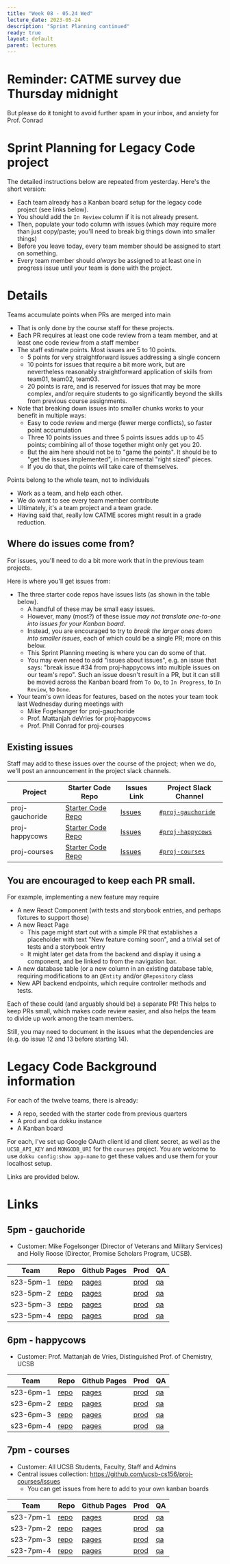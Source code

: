 ```yaml
---
title: "Week 08 - 05.24 Wed"
lecture_date: 2023-05-24
description: "Sprint Planning continued"
ready: true
layout: default
parent: lectures
---
```


# Reminder: CATME survey due Thursday midnight

But please do it tonight to avoid further spam in your inbox, and anxiety for Prof. Conrad

# Sprint Planning for Legacy Code project

The detailed instructions below are repeated from yesterday.  Here's the short version:

* Each team already has a Kanban board setup for the legacy code project (see links below).
* You should add the `In Review` column if it is not already present.
* Then, populate your todo column with issues (which may require more than just copy/paste; you'll need to break big things down into smaller things)
* Before you leave today, every team member should be assigned to start on something.
* Every team member should *always* be assigned to at least one in progress issue until your team is done with the project.

# Details

Teams accumulate points when PRs are merged into main
* That is only done by the course staff for these projects.
* Each PR requires at least one code review from a team member, and at least one code review from a staff member
* The staff estimate points. Most issues are 5 to 10 points.
  - 5 points for very straightforward issues addressing a single concern
  - 10 points for issues that require a bit more work, but are nevertheless reasonably straightforward application of skills from team01, team02, team03.
  - 20 points is rare, and is reserved for issues that may be more complex, and/or require students to go significantly beyond the skills from previous course assignments.
* Note that breaking down issues into smaller chunks works to your benefit in multiple ways:
  - Easy to code review and merge (fewer merge conflicts), so faster point accumulation
  - Three 10 points issues and three 5 points issues adds up to 45 points; combining all of those together might only get you 20.
  - But the aim here should not be to "game the points". It should be to "get the issues implemented", in incremental "right sized" pieces.
  - If you do that, the points will take care of themselves.  
  
Points belong to the whole team, not to individuals
* Work as a team, and help each other.
* We do want to see every team member contribute
* Ultimately, it's a team project and a team grade.
* Having said that, really low CATME scores might result in a grade reduction.
 
  
## Where do issues come from?

For issues, you'll need to do a bit more work that in the previous team projects.

Here is where you'll get issues from:
* The three starter code repos have issues lists (as shown in the table below). 
  - A handful of these may be small easy issues. 
  - However, many (most?) of these issue *may not translate one-to-one into issues for your Kanban board*.
  - Instead, you are encouraged to try to *break the larger ones down into smaller issues*, each of which could be a single PR; more on this below.
  - This Sprint Planning meeting is where you can do some of that.
  - You may even need to add "issues about issues", e.g. an issue that says: "break issue #34 from proj-happycows into multiple issues on our team's repo".  Such an issue doesn't result in a PR, but it can still be moved across the Kanban board from `To Do`, to `In Progress`, to `In Review`, to `Done`.
* Your team's own ideas for features, based on the notes your team took last Wednesday during meetings with
  - Mike Fogelsanger for proj-gauchoride
  - Prof. Mattanjah deVries for proj-happycows
  - Prof. Phill Conrad for proj-courses

## Existing issues

Staff may add to these issues over the course of the project; when we do, we'll post an announcement in the project slack channels.

| Project |  Starter Code Repo | Issues Link | Project Slack Channel |
|---------|--------------------|-------------|-----------------------|
| proj-gauchoride | [Starter Code Repo](https://github.com/ucsb-cs156/proj-gauchoride) | [Issues](https://github.com/ucsb-cs156/proj-gauchoride/issues) | [`#proj-gauchoride`](https://ucsb-cs156-s23.slack.com/archives/C0595EWELLA) |
| proj-happycows | [Starter Code Repo](https://github.com/ucsb-cs156/proj-happycows) | [Issues](https://github.com/ucsb-cs156/proj-happycows/issues) | [`#proj-happycows`](https://ucsb-cs156-s23.slack.com/archives/C058QUC16QP) |
| proj-courses | [Starter Code Repo](https://github.com/ucsb-cs156/proj-courses) | [Issues](https://github.com/ucsb-cs156/proj-courses/issues) |  [`#proj-courses`](https://ucsb-cs156-s23.slack.com/archives/C058BPFQZ42) |

## You are encouraged to keep each PR small.

For example, implementing a new feature may require
* A new React Component (with tests and storybook entries, and perhaps fixtures to support those)
* A new React Page
  - This page might start out with a simple PR that establishes a placeholder with text "New feature coming soon", and a trivial set of tests and a storybook entry
  - It might later get data from the backend and display it using a component, and be linked to from the navigation bar.
* A new database table (or a new column in an existing database table, requiring modifications to an `@Entity` and/or `@Repository` class
* New API backend endpoints, which require controller methods and tests.

Each of these could (and arguably should be) a separate PR!  This helps to keep PRs small, which makes code review easier, and also helps the team to divide up work among the team members.

Still, you may need to document in the issues what the dependencies are (e.g. do issue 12 and 13 before starting 14).

# Legacy Code Background information

For each of the twelve teams, there is already:
* A repo, seeded with the starter code from previous quarters
* A prod and qa dokku instance
* A Kanban board

For each, I've set up Google OAuth client id and client secret, as well as the `UCSB_API_KEY` and `MONGODB_URI` for the `courses` project.  You are welcome to use `dokku config:show app-name` to get these values and use them for your localhost setup.

Links are provided below.

# Links


## 5pm - gauchoride

* Customer: Mike Fogelsonger (Director of Veterans and Military Services) and Holly Roose (Director, Promise Scholars Program, UCSB).

| Team | Repo | Github Pages | Prod | QA |
|--|--|--|--|--|
| s23-5pm-1 | [repo](https://github.com/ucsb-cs156-s23/proj-gauchoride-s23-5pm-1) | [pages](https://ucsb-cs156-s23.github.io/proj-gauchoride-s23-5pm-1/) | [prod](https://proj-gauchoride.dokku-01.cs.ucsb.edu) | [qa](https://proj-gauchoride-qa.dokku-01.cs.ucsb.edu)
| s23-5pm-2 | [repo](https://github.com/ucsb-cs156-s23/proj-gauchoride-s23-5pm-2) | [pages](https://ucsb-cs156-s23.github.io/proj-gauchoride-s23-5pm-2/) | [prod](https://proj-gauchoride.dokku-02.cs.ucsb.edu) | [qa](https://proj-gauchoride-qa.dokku-02.cs.ucsb.edu)
| s23-5pm-3 | [repo](https://github.com/ucsb-cs156-s23/proj-gauchoride-s23-5pm-3) | [pages](https://ucsb-cs156-s23.github.io/proj-gauchoride-s23-5pm-3/) | [prod](https://proj-gauchoride.dokku-03.cs.ucsb.edu) | [qa](https://proj-gauchoride-qa.dokku-03.cs.ucsb.edu)
| s23-5pm-4 | [repo](https://github.com/ucsb-cs156-s23/proj-gauchoride-s23-5pm-4) | [pages](https://ucsb-cs156-s23.github.io/proj-gauchoride-s23-5pm-4/) | [prod](https://proj-gauchoride.dokku-04.cs.ucsb.edu) | [qa](https://proj-gauchoride-qa.dokku-04.cs.ucsb.edu)

 
## 6pm - happycows

* Customer: Prof. Mattanjah de Vries, Distinguished Prof. of Chemistry, UCSB

| Team | Repo | Github Pages | Prod | QA |
|--|--|--|--|--|
| s23-6pm-1 | [repo](https://github.com/ucsb-cs156-s23/proj-happycows-s23-6pm-1) | [pages](https://ucsb-cs156-s23.github.io/proj-happycows-s23-6pm-1/) | [prod](https://proj-happycows.dokku-05.cs.ucsb.edu) | [qa](https://proj-happycows-qa.dokku-05.cs.ucsb.edu) |
| s23-6pm-2 | [repo](https://github.com/ucsb-cs156-s23/proj-happycows-s23-6pm-2) | [pages](https://ucsb-cs156-s23.github.io/proj-happycows-s23-6pm-2/) |[prod](https://proj-happycows.dokku-06.cs.ucsb.edu) | [qa](https://proj-happycows-qa.dokku-06.cs.ucsb.edu) |
| s23-6pm-3 | [repo](https://github.com/ucsb-cs156-s23/proj-happycows-s23-6pm-3) | [pages](https://ucsb-cs156-s23.github.io/proj-happycows-s23-6pm-3/) |[prod](https://proj-happycows.dokku-07.cs.ucsb.edu) | [qa](https://proj-happycows-qa.dokku-07.cs.ucsb.edu) |
| s23-6pm-4 | [repo](https://github.com/ucsb-cs156-s23/proj-happycows-s23-6pm-4) | [pages](https://ucsb-cs156-s23.github.io/proj-happycows-s23-6pm-4/) |[prod](https://proj-happycows.dokku-08.cs.ucsb.edu) | [qa](https://proj-happycows-qa.dokku-08.cs.ucsb.edu) |
 
## 7pm - courses

* Customer: All UCSB Students, Faculty, Staff and Admins
* Central issues collection: <https://github.com/ucsb-cs156/proj-courses/issues>
  - You can get issues from here to add to your own kanban boards

| Team | Repo | Github Pages | Prod | QA |
|--|--|--|--|--|
| s23-7pm-1 | [repo](https://github.com/ucsb-cs156-s23/proj-courses-s23-7pm-1) | [pages](https://ucsb-cs156-s23.github.io/proj-courses-s23-7pm-1/) | [prod](https://proj-courses.dokku-09.cs.ucsb.edu) | [qa](https://proj-courses-qa.dokku-09.cs.ucsb.edu) |
| s23-7pm-2 | [repo](https://github.com/ucsb-cs156-s23/proj-courses-s23-7pm-2) | [pages](https://ucsb-cs156-s23.github.io/proj-courses-s23-7pm-2/) | [prod](https://proj-courses.dokku-10.cs.ucsb.edu) | [qa](https://proj-courses-qa.dokku-10.cs.ucsb.edu) |
| s23-7pm-3 | [repo](https://github.com/ucsb-cs156-s23/proj-courses-s23-7pm-3) | [pages](https://ucsb-cs156-s23.github.io/proj-courses-s23-7pm-3/) | [prod](https://proj-courses.dokku-11.cs.ucsb.edu) | [qa](https://proj-courses-qa.dokku-11.cs.ucsb.edu) |
| s23-7pm-4 | [repo](https://github.com/ucsb-cs156-s23/proj-courses-s23-7pm-4) | [pages](https://ucsb-cs156-s23.github.io/proj-courses-s23-7pm-4/) | [prod](https://proj-courses.dokku-12.cs.ucsb.edu) | [qa](https://proj-courses-qa.dokku-12.cs.ucsb.edu) |
 
